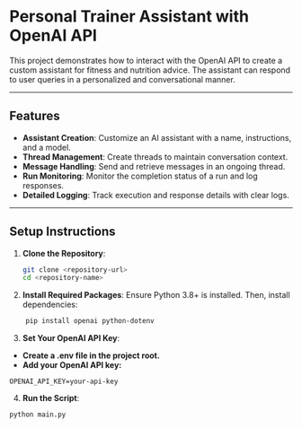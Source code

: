 # **Personal Trainer Assistant with OpenAI API**

This project demonstrates how to interact with the OpenAI API to create a custom assistant for fitness and nutrition advice. The assistant can respond to user queries in a personalized and conversational manner.

---

## **Features**

- **Assistant Creation**: Customize an AI assistant with a name, instructions, and a model.
- **Thread Management**: Create threads to maintain conversation context.
- **Message Handling**: Send and retrieve messages in an ongoing thread.
- **Run Monitoring**: Monitor the completion status of a run and log responses.
- **Detailed Logging**: Track execution and response details with clear logs.

---

## **Setup Instructions**

1. **Clone the Repository**:
   ```bash
   git clone <repository-url>
   cd <repository-name> 
   ```
2. **Install Required Packages**: Ensure    Python 3.8+ is installed. Then, install dependencies:

```bash
    pip install openai python-dotenv 
```
3. **Set Your OpenAI API Key**:
- **Create a .env file in the project root.**
- **Add your OpenAI API key:**
```
OPENAI_API_KEY=your-api-key
```
4. **Run the Script**:
```
python main.py
```
